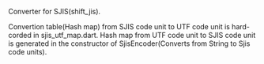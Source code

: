 Converter for SJIS(shift_jis).

Convertion table(Hash map) from SJIS code unit to UTF code unit is hard-corded in sjis_utf_map.dart.
Hash map from UTF code unit to SJIS code unit is generated in the constructor of SjisEncoder(Converts from String to Sjis code units).
